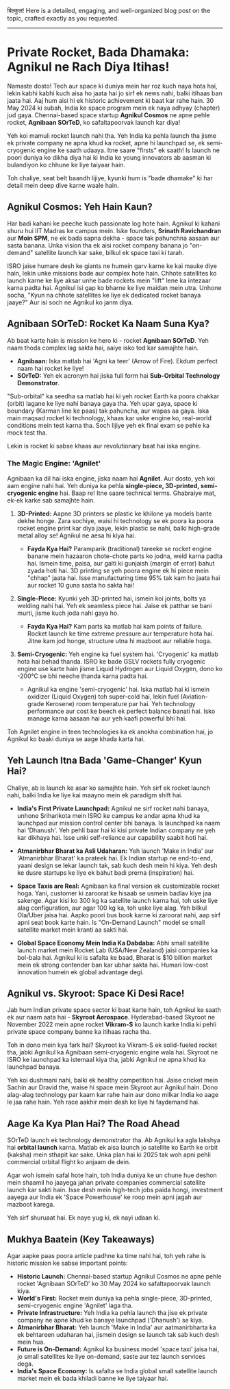 बिल्कुल! Here is a detailed, engaging, and well-organized blog post on the topic, crafted exactly as you requested.

---

# Private Rocket, Bada Dhamaka: Agnikul ne Rach Diya Itihas!

Namaste dosto! Tech aur space ki duniya mein har roz kuch naya hota hai, lekin kabhi kabhi kuch aisa ho jaata hai jo sirf ek news nahi, balki itihaas ban jaata hai. Aaj hum aisi hi ek historic achievement ki baat kar rahe hain. 30 May 2024 ki subah, India ke space program mein ek naya adhyay (chapter) jud gaya. Chennai-based space startup **Agnikul Cosmos** ne apne pehle rocket, **Agnibaan SOrTeD**, ko safaltapoorvak launch kar diya!

Yeh koi mamuli rocket launch nahi tha. Yeh India ka pehla launch tha jisme ek private company ne apna khud ka rocket, apne hi launchpad se, ek semi-cryogenic engine ke saath udaaya. Itne saare "firsts" ek saath! Is launch ne poori duniya ko dikha diya hai ki India ke young innovators ab aasman ki bulandiyon ko chhune ke liye taiyaar hain.

Toh chaliye, seat belt baandh lijiye, kyunki hum is "bade dhamake" ki har detail mein deep dive karne waale hain.

## Agnikul Cosmos: Yeh Hain Kaun?

Har badi kahani ke peeche kuch passionate log hote hain. Agnikul ki kahani shuru hui IIT Madras ke campus mein. Iske founders, **Srinath Ravichandran** aur **Moin SPM**, ne ek bada sapna dekha - space tak pahunchna aasaan aur sasta banana. Unka vision tha ek aisi rocket company banana jo "on-demand" satellite launch kar sake, bilkul ek space taxi ki tarah.

ISRO jaise humare desh ke giants ne humein garv karne ke kai mauke diye hain, lekin unke missions bade aur complex hote hain. Chhote satellites ko launch karne ke liye aksar unhe bade rockets mein "lift" lene ka intezaar karna padta hai. Agnikul isi gap ko bharne ke liye maidan mein utra. Unhone socha, "Kyun na chhote satellites ke liye ek dedicated rocket banaya jaaye?" Aur isi soch ne Agnikul ko janm diya.

## Agnibaan SOrTeD: Rocket Ka Naam Suna Kya?

Ab baat karte hain is mission ke hero ki - rocket **Agnibaan SOrTeD**. Yeh naam thoda complex lag sakta hai, aaiye isko tod kar samajhte hain.

-   **Agnibaan:** Iska matlab hai 'Agni ka teer' (Arrow of Fire). Ekdum perfect naam hai rocket ke liye!
-   **SOrTeD:** Yeh ek acronym hai jiska full form hai **Sub-Orbital Technology Demonstrator**.

"Sub-orbital" ka seedha sa matlab hai ki yeh rocket Earth ka poora chakkar (orbit) lagane ke liye nahi banaya gaya tha. Yeh upar gaya, space ki boundary (Karman line ke paas) tak pahuncha, aur wapas aa gaya. Iska main maqsad rocket ki technology, khaas kar uske engine ko, real-world conditions mein test karna tha. Soch lijiye yeh ek final exam se pehle ka mock test tha.

Lekin is rocket ki sabse khaas aur revolutionary baat hai iska engine.

### The Magic Engine: 'Agnilet'

Agnibaan ka dil hai iska engine, jiska naam hai **Agnilet**. Aur dosto, yeh koi aam engine nahi hai. Yeh duniya ka pehla **single-piece, 3D-printed, semi-cryogenic engine** hai. Baap re! Itne saare technical terms. Ghabraiye mat, ek-ek karke sab samajhte hain.

1.  **3D-Printed:** Aapne 3D printers se plastic ke khilone ya models bante dekhe honge. Zara sochiye, waisi hi technology se ek poora ka poora rocket engine print kar diya jaaye, lekin plastic se nahi, balki high-grade metal alloy se! Agnikul ne aesa hi kiya hai.
    -   **Fayda Kya Hai?** Paramparik (traditional) tareeke se rocket engine banane mein hazaaron chote-chote parts ko jodna, weld karna padta hai. Ismein time, paisa, aur galti ki gunjaish (margin of error) bahut zyada hoti hai. 3D printing se yeh poora engine ek hi piece mein "chhap" jaata hai. Isse manufacturing time 95% tak kam ho jaata hai aur rocket 10 guna sasta ho sakta hai!

2.  **Single-Piece:** Kyunki yeh 3D-printed hai, ismein koi joints, bolts ya welding nahi hai. Yeh ek seamless piece hai. Jaise ek patthar se bani murti, jisme kuch joda nahi gaya ho.
    -   **Fayda Kya Hai?** Kam parts ka matlab hai kam points of failure. Rocket launch ke time extreme pressure aur temperature hota hai. Jitne kam jod honge, structure utna hi mazboot aur reliable hoga.

3.  **Semi-Cryogenic:** Yeh engine ka fuel system hai. 'Cryogenic' ka matlab hota hai behad thanda. ISRO ke bade GSLV rockets fully cryogenic engine use karte hain jisme Liquid Hydrogen aur Liquid Oxygen, dono ko -200°C se bhi neeche thanda karna padta hai.
    -   Agnikul ka engine 'semi-cryogenic' hai. Iska matlab hai ki ismein oxidizer (Liquid Oxygen) toh super-cold hai, lekin fuel (Aviation-grade Kerosene) room temperature par hai. Yeh technology performance aur cost ke beech ek perfect balance banati hai. Isko manage karna aasaan hai aur yeh kaafi powerful bhi hai.

Toh Agnilet engine in teen technologies ka ek anokha combination hai, jo Agnikul ko baaki duniya se aage khada karta hai.

## Yeh Launch Itna Bada 'Game-Changer' Kyun Hai?

Chaliye, ab is launch ke asar ko samajhte hain. Yeh sirf ek rocket launch nahi, balki India ke liye kai maayno mein ek paradigm shift hai.

-   **India's First Private Launchpad:** Agnikul ne sirf rocket nahi banaya, unhone Sriharikota mein ISRO ke campus ke andar apna khud ka launchpad aur mission control center bhi banaya. Is launchpad ka naam hai 'Dhanush'. Yeh pehli baar hai ki kisi private Indian company ne yeh kar dikhaya hai. Isse unki self-reliance aur capability saabit hoti hai.

-   **Atmanirbhar Bharat ka Asli Udaharan:** Yeh launch 'Make in India' aur 'Atmanirbhar Bharat' ka prateek hai. Ek Indian startup ne end-to-end, yaani design se lekar launch tak, sab kuch desh mein hi kiya. Yeh desh ke dusre startups ke liye ek bahut badi prerna (inspiration) hai.

-   **Space Taxis are Real:** Agnibaan ka final version ek customizable rocket hoga. Yani, customer ki zaroorat ke hisaab se usmein badlav kiye jaa sakenge. Agar kisi ko 300 kg ka satellite launch karna hai, toh uske liye alag configuration, aur agar 100 kg ka, toh uske liye alag. Yeh bilkul Ola/Uber jaisa hai. Aapko poori bus book karne ki zaroorat nahi, aap sirf apni seat book karte hain. Is "On-Demand Launch" model se small satellite market mein kranti aa sakti hai.

-   **Global Space Economy Mein India Ka Dabdaba:** Abhi small satellite launch market mein Rocket Lab (USA/New Zealand) jaisi companies ka bol-bala hai. Agnikul ki is safalta ke baad, Bharat is $10 billion market mein ek strong contender ban kar ubhar sakta hai. Humari low-cost innovation humein ek global advantage degi.

## Agnikul vs. Skyroot: Space Ki Desi Race!

Jab hum Indian private space sector ki baat karte hain, toh Agnikul ke saath ek aur naam aata hai - **Skyroot Aerospace**. Hyderabad-based Skyroot ne November 2022 mein apne rocket **Vikram-S** ko launch karke India ki pehli private space company banne ka itihaas racha tha.

Toh in dono mein kya fark hai?
Skyroot ka Vikram-S ek solid-fueled rocket tha, jabki Agnikul ka Agnibaan semi-cryogenic engine wala hai. Skyroot ne ISRO ke launchpad ka istemaal kiya tha, jabki Agnikul ne apna khud ka launchpad banaya.

Yeh koi dushmani nahi, balki ek healthy competition hai. Jaise cricket mein Sachin aur Dravid the, waise hi space mein Skyroot aur Agnikul hain. Dono alag-alag technology par kaam kar rahe hain aur dono milkar India ko aage le jaa rahe hain. Yeh race aakhir mein desh ke liye hi faydemand hai.

## Aage Ka Kya Plan Hai? The Road Ahead

SOrTeD launch ek technology demonstrator tha. Ab Agnikul ka agla lakshya hai **orbital launch** karna. Matlab ek aisa launch jo satellite ko Earth ke orbit (kaksha) mein sthapit kar sake. Unka plan hai ki 2025 tak woh apni pehli commercial orbital flight ko anjaam de dein.

Agar woh ismein safal hote hain, toh India duniya ke un chune hue deshon mein shaamil ho jaayega jahan private companies commercial satellite launch kar sakti hain. Isse desh mein high-tech jobs paida hongi, investment aayega aur India ek 'Space Powerhouse' ke roop mein apni jagah aur mazboot karega.

Yeh sirf shuruaat hai. Ek naye yug ki, ek nayi udaan ki.

## Mukhya Baatein (Key Takeaways)

Agar aapke paas poora article padhne ka time nahi hai, toh yeh rahe is historic mission ke sabse important points:

-   **Historic Launch:** Chennai-based startup Agnikul Cosmos ne apne pehle rocket 'Agnibaan SOrTeD' ko 30 May 2024 ko safaltapoorvak launch kiya.
-   **World's First:** Rocket mein duniya ka pehla single-piece, 3D-printed, semi-cryogenic engine 'Agnilet' laga tha.
-   **Private Infrastructure:** Yeh India ka pehla launch tha jise ek private company ne apne khud ke banaye launchpad ('Dhanush') se kiya.
-   **Atmanirbhar Bharat:** Yeh launch 'Make in India' aur aatmanirbharta ka ek behtareen udaharan hai, jismein design se launch tak sab kuch desh mein hua.
-   **Future is On-Demand:** Agnikul ka business model 'space taxi' jaisa hai, jo small satellites ke liye on-demand, saste aur tez launch services dega.
-   **India's Space Economy:** Is safalta se India global small satellite launch market mein ek bada khiladi banne ke liye taiyaar hai.
